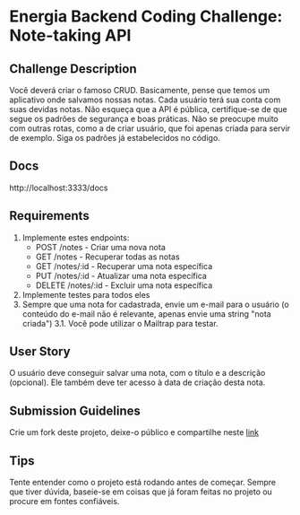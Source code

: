# Energia Backend Coding Challenge: Note-taking API

## Challenge Description

Você deverá criar o famoso CRUD. Basicamente, pense que temos um aplicativo onde salvamos nossas notas. Cada usuário terá sua conta com suas devidas notas. Não esqueça que a API é pública, certifique-se de que segue os padrões de segurança e boas práticas. Não se preocupe muito com outras rotas, como a de criar usuário, que foi apenas criada para servir de exemplo. Siga os padrões já estabelecidos no código.

## Docs

http://localhost:3333/docs

## Requirements

1. Implemente estes endpoints:
   - POST /notes - Criar uma nova nota
   - GET /notes - Recuperar todas as notas
   - GET /notes/:id - Recuperar uma nota específica
   - PUT /notes/:id - Atualizar uma nota específica
   - DELETE /notes/:id - Excluir uma nota específica
2. Implemente testes para todos eles
3. Sempre que uma nota for cadastrada, envie um e-mail para o usuário (o conteúdo do e-mail não é relevante, apenas envie uma string "nota criada")
   3.1. Você pode utilizar o Mailtrap para testar.

## User Story

O usuário deve conseguir salvar uma nota, com o título e a descrição (opcional). Ele também deve ter acesso à data de criação desta nota.

## Submission Guidelines

Crie um fork deste projeto, deixe-o público e compartilhe neste [link](https://docs.google.com/forms/d/1X-lUQ15pCoo0zaROdd1OpaIUpIMGyeQw_TpQeKMFkl8/edit)

## Tips

Tente entender como o projeto está rodando antes de começar.
Sempre que tiver dúvida, baseie-se em coisas que já foram feitas no projeto ou procure em fontes confiáveis.
